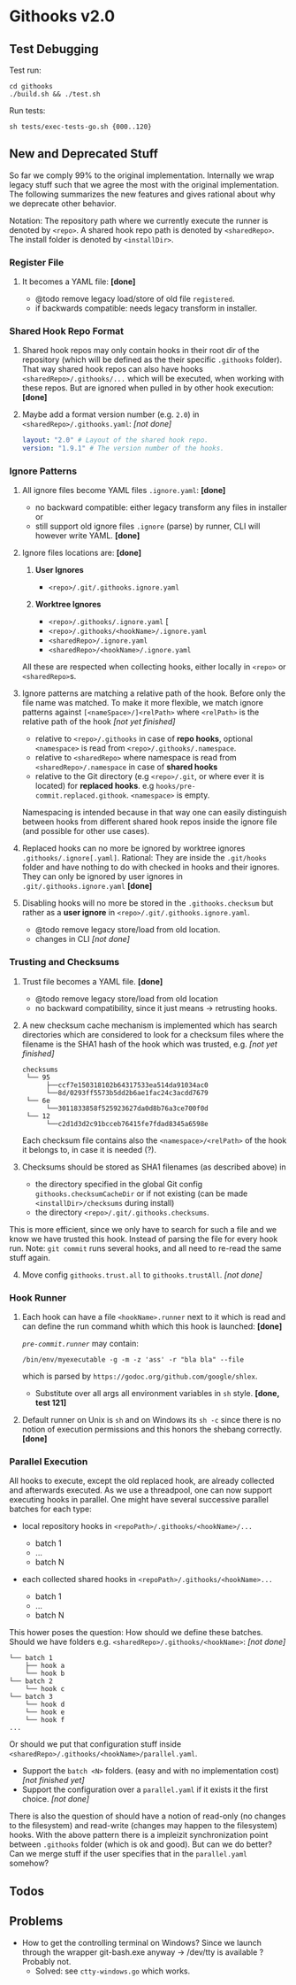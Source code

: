 # Githooks v2.0

## Test Debugging

Test run:

```shell
cd githooks
./build.sh && ./test.sh
```

Run tests:

```shell
sh tests/exec-tests-go.sh {000..120}
```

## New and Deprecated Stuff

So far we comply 99% to the original implementation. Internally we wrap legacy stuff such that we agree the most with the original implementation. The following summarizes the new features and gives rational about why we deprecate other behavior.

Notation: The repository path where we currently execute the runner is denoted by `<repo>`. A shared hook repo path is denoted by `<sharedRepo>`. The install folder is denoted by `<installDir>`.

### Register File

1. It becomes a YAML file: **[done]**

    - @todo remove legacy load/store of old file `registered`.
    - if backwards compatible: needs legacy transform in installer.

### Shared Hook Repo Format

1. Shared hook repos may only contain hooks in their root dir of the repository (which will be defined as the their specific `.githooks` folder).
That way shared hook repos can also have hooks `<sharedRepo>/.githooks/...` which will be executed, when working with these repos.
But are ignored when pulled in by other hook execution: **[done]**

2. Maybe add a format version number (e.g. `2.0`) in `<sharedRepo>/.githooks.yaml`: *[not done]*

    ```yaml
    layout: "2.0" # Layout of the shared hook repo.
    version: "1.9.1" # The version number of the hooks.
    ```

### Ignore Patterns

1. All ignore files become YAML files `.ignore.yaml`: **[done]**

    - no backward compatible: either legacy transform any files in installer or
    - still support old ignore files `.ignore` (parse) by runner, CLI will however write YAML. **[done]**

2. Ignore files locations are: **[done]**

    1. **User Ignores**

        - `<repo>/.git/.githooks.ignore.yaml`

    2. **Worktree Ignores**

        - `<repo>/.githooks/.ignore.yaml` [
        - `<repo>/.githooks/<hookName>/.ignore.yaml`
        - `<sharedRepo>/.ignore.yaml`
        - `<sharedRepo>/<hookName>/.ignore.yaml`

    All these are respected when collecting hooks, either locally in `<repo>` or `<sharedRepo>`s.

3. Ignore patterns are matching a relative path of the hook.
   Before only the file name was matched. To make it more flexible, we match ignore patterns against
   `[<nameSpace>/]<relPath>` where `<relPath>` is the relative path of the hook *[not yet finished]*

    - relative to `<repo>/.githooks` in case of **repo hooks**, optional `<namespace>` is
      read from `<repo>/.githooks/.namespace`.
    - relative to `<sharedRepo>` where namespace is read from `<sharedRepo>/.namespace` in case of **shared hooks**
    - relative to the Git directory (e.g `<repo>/.git`, or where ever it is located)
      for **replaced hooks**. e.g `hooks/pre-commit.replaced.githook`. `<namespace>` is empty.

    Namespacing is intended because in that way one can easily distinguish between hooks from different shared hook repos
    inside the ignore file (and possible for other use cases).

4. Replaced hooks can no more be ignored by worktree ignores `.githooks/.ignore[.yaml]`. Rational: They are inside the `.git/hooks`
folder and have nothing to do with checked in hooks and their ignores. They can only be ignored by user ignores in
`.git/.githooks.ignore.yaml` **[done]**

5. Disabling hooks will no more be stored in the `.githooks.checksum` but rather as a **user ignore** in `<repo>/.git/.githooks.ignore.yaml`.

    - @todo remove legacy store/load from old location.
    - changes in CLI *[not done]*

### Trusting and Checksums

1. Trust file becomes a YAML file. **[done]**

    - @todo remove legacy store/load from old location
    - no backward compatibility, since it just means -> retrusting hooks.

2. A new checksum cache mechanism is implemented which has search directories which are
   considered to look for a checksum files where the filename
   is the SHA1 hash of the hook which was
   trusted, e.g. *[not yet finished]*

    ```shell
    checksums
     └── 95
          ├──ccf7e150318102b64317533ea514da91034ac0
          └──8d/0293ff5573b5dd2b6ae1fac24c3acdd7679
     └── 6e
          └──3011833858f525923627da0d8b76a3ce700f0d
     └── 12
          └──c2d1d3d2c91bcceb76415fe7fdad8345a6598e
    ```

    Each checksum file contains also the `<namespace>/<relPath>` of the
    hook it belongs to, in case it is needed (?).

3. Checksums should be stored as SHA1 filenames (as described above) in

    - the directory specified in the global Git config `githooks.checksumCacheDir` or if not existing (can be made `<installDir>/checksums` during install)
    - the directory `<repo>/.git/.githooks.checksums`.

This is more efficient, since we only have to search for such a file and we know we have trusted this hook. Instead of parsing the file for every hook run. Note: `git commit` runs several hooks, and all need to re-read the same stuff again.

4. Move config `githooks.trust.all` to `githooks.trustAll`. *[not done]*

### Hook Runner

1. Each hook can have a file `<hookName>.runner` next to it which is read and can define the run command whith which this hook is launched: **[done]**

    *`pre-commit.runner`* may contain:

    ```shell
    /bin/env/myexecutable -g -m -z 'ass' -r "bla bla" --file
    ```

    which is parsed by `https://godoc.org/github.com/google/shlex`.

    - Substitute over all args all environment variables in `sh` style. **[done, test 121]**

2. Default runner on Unix is `sh` and on Windows its `sh -c` since
there is no notion of execution permissions and this
honors the shebang correctly. **[done]**

### Parallel Execution

All hooks to execute, except the old replaced hook, are already collected and afterwards executed. As we use a threadpool, one can now
support executing hooks in parallel. One might have several successive parallel batches for each type:

- local repository hooks in `<repoPath>/.githooks/<hookName>/...`

  - batch 1
  - ...
  - batch N

- each collected shared hooks in `<repoPath>/.githooks/<hookName>...`

  - batch 1
  - ...
  - batch N

This hower poses the question: How should we define these batches.
Should we have folders e.g. `<sharedRepo>/.githooks/<hookName>`: *[not done]*

```shell
└── batch 1
    ├── hook a
    └── hook b
└── batch 2
    └── hook c
└── batch 3
    └── hook d
    └── hook e
    └── hook f
...
```

Or should we put that configuration stuff inside `<sharedRepo>/.githooks/<hookName>/parallel.yaml`.

- Support the `batch <N>` folders. (easy and with no implementation cost) *[not finished yet]*
- Support the configuration over a `parallel.yaml` if it exists it the first choice. *[not done]*

There is also the question of should have a notion of read-only (no changes to the filesystem) and read-write (changes may happen to the filesystem) hooks. With the above pattern there is a impleizit synchronization point between `.githooks` folder (which is ok and good). But can we do better? Can we merge stuff if the user specifies that in the `parallel.yaml` somehow?


## Todos


## Problems

- How to get the controlling terminal on Windows? Since we launch through the wrapper git-bash.exe anyway -> /dev/tty is available ? Probably not.
  - Solved: see `ctty-windows.go` which works.